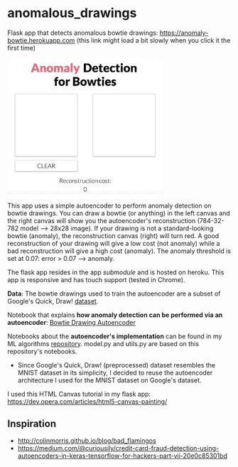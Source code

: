 # anomalous_drawings
Flask app that detects anomalous bowtie drawings: https://anomaly-bowtie.herokuapp.com
(this link might load a bit slowly when you click it the first time)

<img src="demo.gif" width="350">

This app uses a simple autoencoder to perform anomaly detection on bowtie drawings.
You can draw a bowtie (or anything) in the left canvas and the right canvas will
show you the autoencoder's reconstruction (784-32-782 model --> 28x28 image).
If your drawing is not a standard-looking bowtie (anomaly), the reconstruction canvas
(right) will turn red. A good reconstruction of your drawing will give a low cost (not anomaly)
while a bad reconstruction will give a high cost (anomaly). The anomaly threshold
is set at 0.07: error > 0.07 --> anomaly.

The flask app resides in the app _submodule_ and is hosted on heroku. This app
is responsive and has touch support (tested in Chrome).

**Data**: The bowtie drawings used to train the autoencoder are a subset of
Google's Quick, Draw! [dataset][data].

Notebook that explains **how anomaly detection can be performed via an autoencoder**:
[Bowtie Drawing Autoencoder](https://github.com/chen10an/anomalous_drawings/blob/master/Bowtie%20Drawing%20Autoencoder.ipynb)

Notebooks about the **autoencoder's implementation** can be found in my
ML algorithms [repository][other repo]. model.py and utils.py are based on this
repository's notebooks.
* Since Google's Quick, Draw! (preprocessed) dataset resembles the MNIST dataset
in its simplicity, I decided to reuse the autoencoder architecture I used for
the MNIST dataset on Google's dataset.

I used this HTML Canvas tutorial in my flask app: https://dev.opera.com/articles/html5-canvas-painting/

## Inspiration
* http://colinmorris.github.io/blog/bad_flamingos
* https://medium.com/@curiousily/credit-card-fraud-detection-using-autoencoders-in-keras-tensorflow-for-hackers-part-vii-20e0c85301bd

[data]: https://github.com/googlecreativelab/quickdraw-dataset
[other repo]: https://github.com/chen10an/ml_algos_python/tree/master/autoencoder
